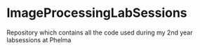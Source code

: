 # ImageProcessingLabSessions
Repository which contains all the code used during my 2nd year labsessions at Phelma
